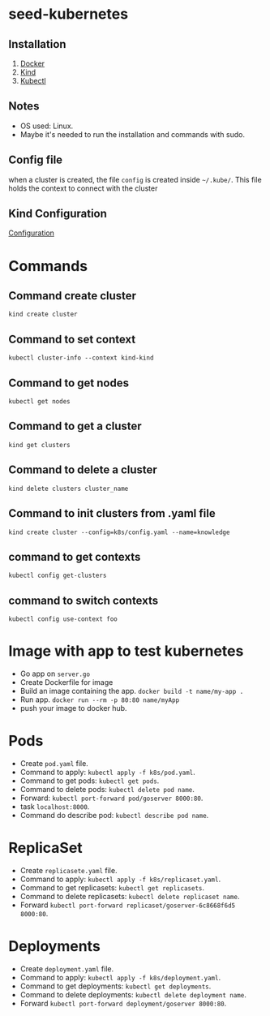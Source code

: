 # seed-kubernetes

## Installation
1. [Docker](https://docs.docker.com/compose/install/)
2. [Kind](https://kind.sigs.k8s.io/docs/user/quick-start)
3. [Kubectl](https://kubernetes.io/docs/reference/kubectl/)

## Notes
* OS used: Linux.
* Maybe it's needed to run the installation and commands with sudo.

## Config file
when a cluster is created, the file `config` is created inside `~/.kube/`. This file holds the context to connect with the cluster

## Kind Configuration
[Configuration](https://kind.sigs.k8s.io/docs/user/configuration/)

# Commands

## Command create cluster
`kind create cluster`
## Command to set context
`kubectl cluster-info --context kind-kind`
## Command to get nodes
`kubectl get nodes`
## Command to get a cluster
`kind get clusters`
## Command to delete a cluster
`kind delete clusters cluster_name`
## Command to init clusters from .yaml file
`kind create cluster --config=k8s/config.yaml --name=knowledge`
## command to get contexts
`kubectl config get-clusters`
## command to switch contexts
`kubectl config use-context foo`

# Image with app to test kubernetes
* Go app on `server.go`
* Create Dockerfile for image
* Build an image containing the app. `docker build -t name/my-app .`
* Run app. `docker run --rm -p 80:80 name/myApp`
* push your image to docker hub.

# Pods
* Create `pod.yaml` file.
* Command to apply: `kubectl apply -f k8s/pod.yaml`.
* Command to get pods: `kubectl get pods`.
* Command to delete pods: `kubectl delete pod name`.
* Forward: `kubectl port-forward pod/goserver 8000:80`.
* task `localhost:8000`.
* Command do describe pod: `kubectl describe pod name`.

# ReplicaSet
* Create `replicasete.yaml` file.
* Command to apply: `kubectl apply -f k8s/replicaset.yaml`.
* Command to get replicasets: `kubectl get replicasets`.
* Command to delete replicasets: `kubectl delete replicaset name`.
* Forward `kubectl port-forward replicaset/goserver-6c8668f6d5 8000:80`.

# Deployments
* Create `deployment.yaml` file.
* Command to apply: `kubectl apply -f k8s/deployment.yaml`.
* Command to get deployments: `kubectl get deployments`.
* Command to delete deployments: `kubectl delete deployment name`.
* Forward `kubectl port-forward deployment/goserver 8000:80`.